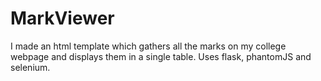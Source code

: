 # MarkViewer
I made an html template which gathers all the marks on my college webpage and displays them in a single table.
Uses flask, phantomJS and selenium.
